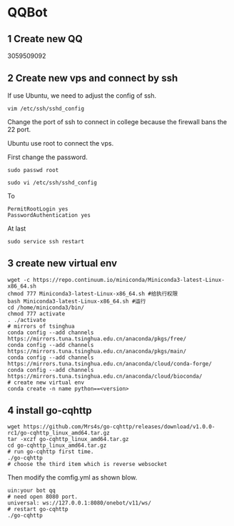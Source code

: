 # QQBot
## 1 Create new QQ
3059509092
## 2 Create new vps and connect by ssh
If use Ubuntu, we need to adjust the config of ssh.
```shell
vim /etc/ssh/sshd_config
```
Change the port of ssh to connect in college because the firewall bans the 22 port.

Ubuntu use root to connect the vps.

First change the password.
```shell
sudo passwd root
```
```shell
sudo vi /etc/ssh/sshd_config 
```
To
```shell
PermitRootLogin yes
PasswordAuthentication yes
```
At last
```shell
sudo service ssh restart
```
## 3 create new virtual env
```shell
wget -c https://repo.continuum.io/miniconda/Miniconda3-latest-Linux-x86_64.sh
chmod 777 Miniconda3-latest-Linux-x86_64.sh #给执行权限
bash Miniconda3-latest-Linux-x86_64.sh #运行
cd /home/miniconda3/bin/
chmod 777 activate 
. ./activate
# mirrors of tsinghua
conda config --add channels https://mirrors.tuna.tsinghua.edu.cn/anaconda/pkgs/free/
conda config --add channels https://mirrors.tuna.tsinghua.edu.cn/anaconda/pkgs/main/
conda config --add channels https://mirrors.tuna.tsinghua.edu.cn/anaconda/cloud/conda-forge/
conda config --add channels https://mirrors.tuna.tsinghua.edu.cn/anaconda/cloud/bioconda/
# create new virtual env
conda create -n name python==<version>
```
## 4 install go-cqhttp
```shell
wget https://github.com/Mrs4s/go-cqhttp/releases/download/v1.0.0-rc1/go-cqhttp_linux_amd64.tar.gz
tar -xczf go-cqhttp_linux_amd64.tar.gz
cd go-cqhttp_linux_amd64.tar.gz
# run go-cqhttp first time.
./go-cqhttp
# choose the third item which is reverse websocket
```
Then modify the comfig.yml as shown blow.
```config
uin:your bot qq
# need open 8080 port.
universal: ws://127.0.0.1:8080/onebot/v11/ws/
# restart go-cqhttp
./go-cqhttp
```
